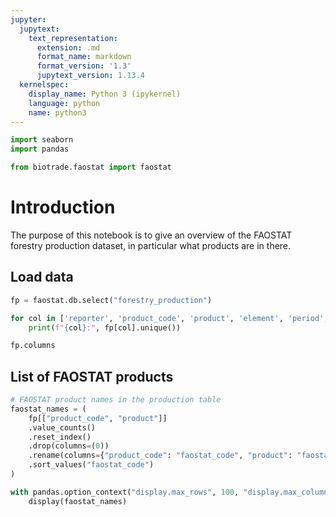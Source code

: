 ```yaml
---
jupyter:
  jupytext:
    text_representation:
      extension: .md
      format_name: markdown
      format_version: '1.3'
      jupytext_version: 1.13.4
  kernelspec:
    display_name: Python 3 (ipykernel)
    language: python
    name: python3
---
```


```python
import seaborn
import pandas

from biotrade.faostat import faostat

```

# Introduction

The purpose of this notebook is to give an overview of the FAOSTAT forestry production dataset, in particular what products are in there. 


## Load data

```python
fp = faostat.db.select("forestry_production")
```

```python
for col in ['reporter', 'product_code', 'product', 'element', 'period', 'year', 'unit', 'flag']:
    print(f"{col}:", fp[col].unique())
```

```python
fp.columns
```

## List of FAOSTAT products

```python
# FAOSTAT product names in the production table
faostat_names = (
    fp[["product_code", "product"]]
    .value_counts()
    .reset_index()
    .drop(columns=(0))
    .rename(columns={"product_code": "faostat_code", "product": "faostat_name"})
    .sort_values("faostat_code")
)
```

```python
with pandas.option_context("display.max_rows", 100, "display.max_columns", 10):
    display(faostat_names)
```

```python

```
